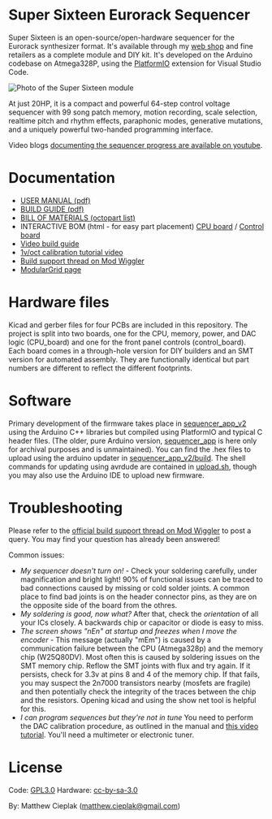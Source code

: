 # Super Sixteen Eurorack Sequencer
Super Sixteen is an open-source/open-hardware sequencer for the Eurorack synthesizer format. It's available through my [web shop](https://store.extralifeinstruments.com) and fine retailers as a complete module and DIY kit. It's developed on the Arduino codebase on Atmega328P, using the [PlatformIO](https://platformio.org/) extension for Visual Studio Code.

![Photo of the Super Sixteen module](https://s3.amazonaws.com/extralifeinstruments.com/images/product/supersixteen-metal.jpg)

At just 20HP, it is a compact and powerful 64-step control voltage sequencer with 99 song patch memory, motion recording, scale selection, realtime pitch and rhythm effects, paraphonic modes, generative mutations, and a uniquely powerful two-handed programming interface.

Video blogs [documenting the sequencer progress are available on youtube](
https://www.youtube.com/playlist?list=PLXcIAQij6ZZKMTHAFv8BHvEnsouNYhx3t).


# Documentation

*   [USER MANUAL (pdf)](graphics/manual_1.1.pdf)
*   [BUILD GUIDE (pdf)](http://extralifeinstruments.com/docs/super-sixteen/build-guide.pdf)
*   [BILL OF MATERIALS (octopart list)](https://octopart.com/bom-tool/Wq51xQ3R)
*   INTERACTIVE BOM (html - for easy part placement) [CPU board](http://extralifeinstruments.com/docs/super-sixteen/ibom-cpu.html) / [Control board](http://extralifeinstruments.com/docs/super-sixteen/ibom-control.html)
*   [Video build guide](https://www.youtube.com/watch?v=RGmp3aG8Nbw&feature=emb_title)
*   [1v/oct calibration tutorial video](https://www.youtube.com/watch?v=QJvS-ma6CHY)
*   [Build support thread on Mod Wiggler](https://modwiggler.com/forum/viewtopic.php?f=97&t=238514)
*   [ModularGrid page](https://modulargrid.net/e/other-unknown-extralife-instruments-super-sixteen)

# Hardware files
Kicad and gerber files for four PCBs are included in this repository. The project is split into two boards, one for the CPU, memory, power, and DAC logic (CPU_board) and one for the front panel controls (control_board). Each board comes in a through-hole version for DIY builders and an SMT version for automated assembly. They are functionally identical but part numbers are different to reflect the different footprints. 

# Software
Primary development of the firmware takes place in [sequencer_app_v2](https://github.com/matthewcieplak/super-sixteen/tree/master/sequencer_app_v2) using the Arduino C++ libraries but compiled using PlatformIO and typical C header files. (The older, pure Arduino version, [sequencer_app](https://github.com/matthewcieplak/super-sixteen/tree/master/sequencer_app) is here only for archival purposes and is unmaintained). You can find the .hex files to upload using the arduino updater in [sequencer_app_v2/build](https://github.com/matthewcieplak/super-sixteen/tree/master/sequencer_app_v2/build). The shell commands for updating using avrdude are contained in [upload.sh](sequencer_app_v2/upload.sh), though you may also use the Arduino IDE to upload new firmware.

# Troubleshooting
Please refer to the [official build support thread on Mod Wiggler](https://modwiggler.com/forum/viewtopic.php?f=97&t=238514) to post a query. You may find your question has already been answered!

Common issues:
* *My sequencer doesn't turn on!* - Check your soldering carefully, under magnification and bright light! 90% of functional issues can be traced to bad connections caused by missing or cold solder joints. A common place to find bad joints is on the header connector pins, as they are on the opposite side of the board from the othres.
* *My soldering is good, now what?*  After that, check the *orientation* of all your ICs closely. A backwards chip or capacitor or diode is easy to miss.
* *The screen shows "nEn" at startup and freezes when I move the encoder* - This message (actually "mEm") is caused by a communication failure between the CPU (Atmega328p) and the memory chip (W25Q80DV). Most often this is caused by soldering issues on the SMT memory chip. Reflow the SMT joints with flux and try again. If it persists, check for 3.3v at pins 8 and 4 of the memory chip. If that fails, you may suspect the 2n7000 transistors nearby (mosfets are fragile) and then potentially check the integrity of the traces between the chip and the resistors. Opening kicad and using the show net tool is helpful for this.
* *I can program sequences but they're not in tune* You need to perform the DAC calibration procedure, as outlined in the manual and [this video tutorial](https://www.youtube.com/watch?v=QJvS-ma6CHY). You'll need a multimeter or electronic tuner.


# License
Code: [GPL3.0](https://www.gnu.org/licenses/gpl-3.0.en.html)
Hardware: [cc-by-sa-3.0](https://creativecommons.org/licenses/by-sa/3.0/deed.en)

By: Matthew Cieplak (matthew.cieplak@gmail.com)
